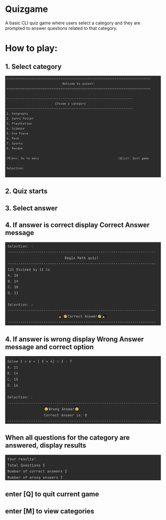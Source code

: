 # Quizgame

A basic CLI quiz game where users select a category and they are prompted to answer questions related to that category.

# How to play:
## 1. Select category
![alt text](./images/welcome.png)
## 2. Quiz starts
## 3. Select answer
## 4. If answer is correct display **Correct Answer** message
![alt text](./images/correct-answer.png)
## 4. If answer is wrong display **Wrong Answer** message and correct option
![alt text](./images/wrong-answer.png)
## When all questions for the category are answered, display results
![alt text](./images/game-over.png)
## enter [Q] to quit current game
## enter [M] to view categories